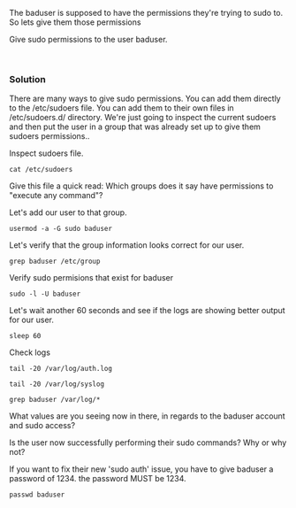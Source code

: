 The baduser is supposed to have the permissions they're trying to sudo to. So lets give them those permissions

Give sudo permissions to the user baduser. 

<br>

### Solution


There are many ways to give sudo permissions. You can add them directly to the /etc/sudoers file. You can add them to their own files in /etc/sudoers.d/ directory. We're just going to inspect the current sudoers and then put the user in a group that was already set up to give them sudoers permissions..

Inspect sudoers file.
```plain
cat /etc/sudoers
```

Give this file a quick read: Which groups does it say have permissions to "execute any command"?

Let's add our user to that group.
```plain
usermod -a -G sudo baduser
```

Let's verify that the group information looks correct for our user.

```plain
grep baduser /etc/group
```

Verify sudo permisions that exist for baduser
```plain
sudo -l -U baduser
```

Let's wait another 60 seconds and see if the logs are showing better output for our user.

```plain
sleep 60
```

Check logs

```plain
tail -20 /var/log/auth.log
```

```plain
tail -20 /var/log/syslog
```

```plain
grep baduser /var/log/*
```

What values are you seeing now in there, in regards to the baduser account and sudo access?

Is the user now successfully performing their sudo commands? Why or why not?

If you want to fix their new 'sudo auth' issue, you have to give baduser a password of 1234. the password MUST be 1234.

```plain
passwd baduser
```


